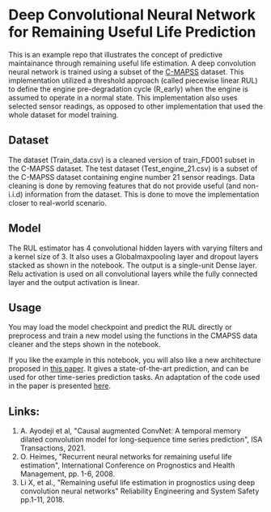 # Deep Convolutional Neural Network for Remaining Useful Life Prediction 
This is an example repo that illustrates the concept of predictive maintainance through remaining useful life estimation. A deep convolution neural network is trained using a subset of the [C-MAPSS](https://ti.arc.nasa.gov/tech/dash/groups/pcoe/prognostic-data-repository/) dataset. This implementation utilized a threshold approach (called piecewise linear RUL) to define the engine pre-degradation cycle (R_early) when the engine is assumed to operate in a normal state. This implementation also uses selected sensor readings, as opposed to other implementation that used the whole dataset for model training. 

## Dataset
The dataset (Train_data.csv) is a cleaned version of train_FD001 subset in the C-MAPSS dataset. The test dataset (Test_engine_21.csv) is a subset of the C-MAPSS dataset containing engine number 21 sensor readings. Data cleaning is done by removing features that do not provide useful (and non-i.i.d) information from the dataset. This is done to move the implementation closer to real-world scenario.


## Model
The RUL estimator has 4 convolutional hidden layers with varying filters and a kernel size of 3. It also uses a Globalmaxpooling layer and dropout layers stacked as shown in the notebook. The output is a single-unit Dense layer. Relu activation is used on all convolutional layers while the fully connected layer and the output activation is linear. 

## Usage
You may load the model checkpoint and predict the RUL directly or preprocess and train a new model using the functions in the CMAPSS data cleaner and the steps shown in the notebook.

If you like the example in this notebook, you will also like a new architecture proposed in [this paper](https://www.researchgate.net/publication/351693960_Causal_augmented_ConvNet_A_temporal_memory_dilated_convolution_model_for_long-sequence_time_series_prediction). It gives a state-of-the-art prediction, and can be used for other time-series prediction tasks. An adaptation of the code used in the paper is presented [here](https://github.com/abiodun-ayodeji/CaConvNet_for_time_series). 

## Links:
1. A. Ayodeji et al, "Causal augmented ConvNet: A temporal memory dilated convolution model for long-sequence time series prediction", ISA Transactions, 2021.
2. O. Heimes, "Recurrent neural networks for remaining useful life estimation", International Conference on Prognostics and Health Management, pp. 1-6, 2008.
3. Li X, et al., "Remaining useful life estimation in prognostics using deep convolution neural networks" Reliability Engineering and System Safety pp.1-11, 2018. 
